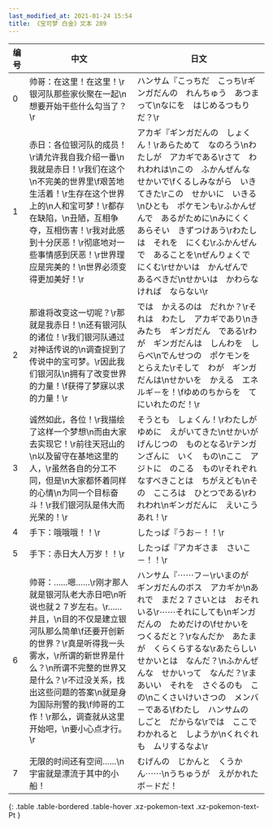 ```yaml
---
last_modified_at: 2021-01-24 15:54
title: 《宝可梦 白金》文本 289
---
```

| 编号 | 中文 | 日文 |
| ---- | ---- | ---- |
| 0 | 帅哥：在这里！在这里！\r银河队那些家伙聚在一起\n想要开始干些什么勾当了？\r | ハンサム『こっちだ　こっち\rギンガだんの　れんちゅう　あつまって\nなにを　はじめるつもりだ？\r |
| 1 | 赤日：各位银河队的成员！\r请允许我自我介绍一番\n我就是赤日！\r我们在这个\n不完美的世界里\f艰苦地生活着！\r生存在这个世界上的\n人和宝可梦！\r都存在缺陷，\n丑陋，互相争夺，互相伤害！\r我对此感到十分厌恶！\r彻底地对一些事情感到厌恶！\r世界理应是完美的！\n世界必须变得更加美好！\r | アカギ『ギンガだんの　しょくん！\rあらためて　なのろう\nわたしが　アカギである\rさて　われわれは\nこの　ふかんぜんな　せかいで\fくるしみながら　いきてきた\rこの　せかいに　いきる\nひとも　ポケモンも\rふかんぜんで　あるがために\nみにくく　あらそい　きずつけあう\rわたしは　それを　にくむ\rふかんぜんで　あることを\nぜんりょくで　にくむ\rせかいは　かんぜんで　あるべきだ\nせかいは　かわらなければ　ならない\r |
| 2 | 那谁将改变这一切呢？\r那就是我赤日！\n还有银河队的诸位！\r我们银河队通过对神话传说的\n调查捉到了传说中的宝可梦。\r因此我们银河队\n拥有了改变世界的力量！\f获得了梦寐以求的力量！\r | では　かえるのは　だれか？\rそれは　わたし　アカギであり\nきみたち　ギンガだん　である\rわが　ギンガだんは　しんわを　しらべ\nでんせつの　ポケモンを　とらえた\rそして　わが　ギンガだんは\nせかいを　かえる　エネルギ－を！\fゆめのちからを　てにいれたのだ！\r |
| 3 | 诚然如此，各位！\r我描绘了这样一个梦想\n而由大家去实现它！\r前往天冠山的\n以及留守在基地这里的人，\r虽然各自的分工不同，但是\n大家都怀着同样的心情\n为同一个目标奋斗！\r我们银河队是伟大而光荣的！\r | そうとも　しょくん！\rわたしが　ゆめに　えがいてきた\nせかいが　げんじつの　ものとなる\rテンガンざんに　いく　もの\nここ　アジトに　のこる　もの\rそれぞれ　なすべきことは　ちがえども\nその　こころは　ひとつである\rわれわれ\nギンガだんに　えいこうあれ！\r |
| 4 | 手下：哦哦哦！！\r | したっぱ『うお－！！\r |
| 5 | 手下：赤日大人万岁！！\r | したっぱ『アカギさま　さいこ－！！\r |
| 6 | 帅哥：……嗯……\r刚才那人就是银河队老大赤日吧\n听说也就２７岁左右。\r……并且，\n目的不仅是建立银河队那么简单\f还要开创新的世界？\r真是听得我一头雾水，\r所谓的新世界是什么？\n所谓不完整的世界又是什么？\r不过没关系，找出这些问题的答案\n就是身为国际刑警的我\f帅哥的工作！\r那么，调查就从这里开始吧，\n要小心点才行。\r | ハンサム『⋯⋯フ－\rいまのが　ギンガだんのボス　アカギか\nあれで　まだ２７さいとは　おそれいる\r⋯⋯それにしても\nギンガだんの　ためだけの\fせかいを　つくるだと？\rなんだか　あたまが　くらくらするな\rあたらしい　せかいとは　なんだ？\nふかんぜんな　せかいって　なんだ？\rまあいい　それを　さぐるのも　この\nこくさいけいさつの　メンバ－である\fわたし　ハンサムの　しごと　だからな\rでは　ここで　わかれると　しようか\nくれぐれも　ムリするなよ\r |
| 7 | 无限的时间还有空间……\n宇宙就是漂流于其中的小船！ | むげんの　じかんと　くうかん⋯⋯\nうちゅうが　えがかれた　ボ－ドだ！ |
{: .table .table-bordered .table-hover .xz-pokemon-text .xz-pokemon-text-Pt }